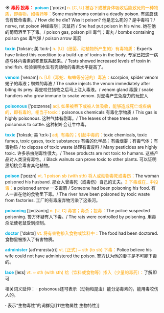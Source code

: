 ☀ <font color="red">**毒药 投毒：**</font>
<font color="sky blue">**poison**</font> ['pɒɪzn] 
<font color="orange">n. [C, U] 被吞下或被身体吸收后能致死的一种物质，即毒物，如毒药等：</font>Some mushrooms contain a deadly poison. 有些蘑菇含有致命毒素。/ How did he die? Was it poison? 他是怎么死的？是中毒吗？/ nerve, rat poison 神经毒剂；灭鼠药 / She had put poison in his wine. 她在他的葡萄酒里下了毒。/ poison gas, poison pill 毒气；毒丸 / bombs containing poison gas 毒气弹 / poison arrow 毒箭
           
<font color="sky blue">**toxin**</font> [ˈtɒksɪn; 美 ˈtɑ:k-]
<font color="orange">n. [U]（细菌、动植物所产生的）有毒物质：</font>Experts have linked this condition to a build-up of toxins in the body. 专家已把这一病症与体内毒素的积累联系起来。/ Tests showed increased levels of toxin in shellfish. 检验表明水生有壳动物的毒素水平提高了。
          
<font color="sky blue">**venom**</font> [ˈvenəm]
<font color="orange">n. [U]（毒蛇、蜘蛛等分泌的）毒液：</font>scorpion, spider venom 蝎子的毒液；蜘蛛的毒液 / The snake injects the venom immediately after biting its prey. 毒蛇咬住猎物之后马上注入毒液。/ venom gland 毒腺 / snake handlers who grow immune to snake venom. 对蛇毒产生免疫力的玩蛇人

<font color="sky blue">**poisonous**</font> ['pɒɪzənəs] 
<font color="orange">adj. 如果被吞下或被人体吸收，能够造成死亡或疾病的，即有毒的，相当于toxic：</font>poisonous chemicals 有毒化学物质 / This gas is highly poisonous. 这种气体有剧毒。/ The leaves of these trees are poisonous to cattle. 这种树叶会让牛中毒。
           
<font color="sky blue">**toxic**</font> [ˈtɒksɪk; 美 ˈtɑ:k-]
<font color="orange">adj. 有毒的；引起中毒的：</font>toxic chemicals, toxic fumes, toxic gases, toxic substances 有毒的化学品；有毒烟雾；有毒气体；有毒物质 / to dispose of toxic waste 处理有毒废料 / Many pesticides are highly toxic. 许多杀虫剂毒性很大。/ These products are not toxic to humans. 这些产品对人类没有毒性。/ Black walnuts can prove toxic to other plants. 可以证明黑胡桃会毒害其他植物。

<font color="sky blue">**poison**</font> ['pɒɪzn] 
<font color="orange">vt. 1 poison sb (with sth) 将人或动物毒死或毒伤：</font>The woman poisoned his husband. 那女人曾毒死（或毒伤）自己的丈夫。<font color="orange">2 下毒或在…中投毒：</font>a poisoned arrow 一支毒箭 / Someone had been poisoning his food. 有人一直在他的食物里下毒。/ The river have been poisoned by toxic waste from factories. 工厂的有毒废弃物污染了这条河。
           
<font color="sky blue">**poisoning**</font> [ˈpɔɪzənɪŋ]
<font color="orange">n. [U, C] 毒害；毒杀；投毒：</font>The police suspected poisoning. 警方怀疑有人下毒。/ The rats were controlled by poisoning. 用毒杀法使老鼠受到控制。
 
<font color="sky blue">**doctor**</font> ['dɒktə] 
<font color="orange">vt. 将有害物掺入食物或饮料中：</font>The food had been doctored. 食物里被掺入了有害物质。
           
<font color="sky blue">**administer**</font> [ədˈmɪnɪstə(r)]
<font color="orange">vt. [正式] ~ sth (to sb) 下毒：</font>Police believe his wife could not have administered the poison. 警方认为他的妻子是不可能下毒的。
           
<font color="sky blue">**lace**</font> [leɪs]
<font color="orange">vt. ~ sth (with sth) 给（饮料或食物等）掺入（少量的毒药）：</font>了解即可

相关词义延伸：
· poisonous还可表示（动物和昆虫）能分泌毒素的，能用毒咬伤人的。

· 表示“生物毒性”的词群见[[11生物属性 生物特性]]



